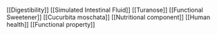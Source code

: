 [[Digestibility]]
[[Simulated Intestinal Fluid]]
[[Turanose]]
[[Functional Sweetener]]
[[Cucurbita moschata]]
[[Nutritional component]]
[[Human health]]
[[Functional property]]
